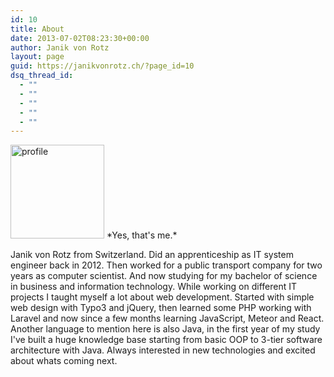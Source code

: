 ```yaml
---
id: 10
title: About
date: 2013-07-02T08:23:30+00:00
author: Janik von Rotz
layout: page
guid: https://janikvonrotz.ch/?page_id=10
dsq_thread_id:
  - ""
  - ""
  - ""
  - ""
  - ""
---
```

<img src="https://janikvonrotz.ch/wp-content/uploads/2015/09/profile-150x150.jpg" alt="profile" width="150" height="150" class="size-thumbnail wp-image-3571" />
*Yes, that's me.*

Janik von Rotz from Switzerland. Did an apprenticeship as IT system engineer back in 2012. Then worked for a public transport company for two years as computer scientist. And now studying for my bachelor of science in business and information technology. While working on different IT projects I taught myself a lot about web development. Started with simple web design with Typo3 and jQuery, then learned some PHP working with Laravel and now since a few months learning JavaScript, Meteor and React. Another language to mention here is also Java, in the first year of my study I've built a huge knowledge base starting from basic OOP to 3-tier software architecture with Java. Always interested in new technologies and excited about whats coming next.
